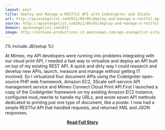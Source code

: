 ```yaml
---
layout: post
title: Deploy and Manage a RESTful API with CodeIngiter and 3Scale
url: http://apievangelist.com2011/09/05/deploy-and-manage-a-restful-api-with-codeingiter-and-3scale/
source: http://apievangelist.com2011/09/05/deploy-and-manage-a-restful-api-with-codeingiter-and-3scale/
domain: apievangelist.com2011
image: http://kinlane-productions.s3.amazonaws.com/api-evangelist-site/blog/3scale-500.png
---
```

{% include JB/setup %}<p>At Mimeo, my API developers were running into problems integrating with our cloud print API, I needed a fast way to virtualize and deploy an API built on top of my existing REST API. A quick and dirty way I could research and develop new APIs, launch, measure and manage without getting IT involved. So I virtualized four document APIs using the CodeIgniter open-source PHP web framework, Amazon EC2, 3Scale self-service API management service and Mimeo Connect Cloud Print API.First I launched a copy of the CodeIgniter framework on my existing Amazon EC2 instance, configured mod_rewrite to handle my URLs, and wrote seven API methods dedicated to printing just one type of document, like a poster. I now had a simple RESTful API that handled requests, and returned XML and JSON responses.</p>
<center><p><a href="http://apievangelist.com2011/09/05/deploy-and-manage-a-restful-api-with-codeingiter-and-3scale/" style='padding:25px; font-sze:18px; font-weight: bold;'>Read Full Story</a></p></center>
